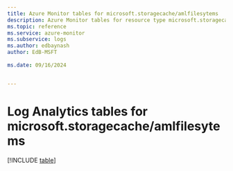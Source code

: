 ```yaml
---
title: Azure Monitor tables for microsoft.storagecache/amlfilesytems
description: Azure Monitor tables for resource type microsoft.storagecache/amlfilesytems
ms.topic: reference
ms.service: azure-monitor
ms.subservice: logs
ms.author: edbaynash
author: EdB-MSFT
   
ms.date: 09/16/2024


---
```


# Log Analytics tables for microsoft.storagecache/amlfilesytems  

[!INCLUDE [table](~/reusable-content/ce-skilling/azure/includes/azure-monitor/reference/tables/microsoft-storagecache_amlfilesytems-include.md)]

